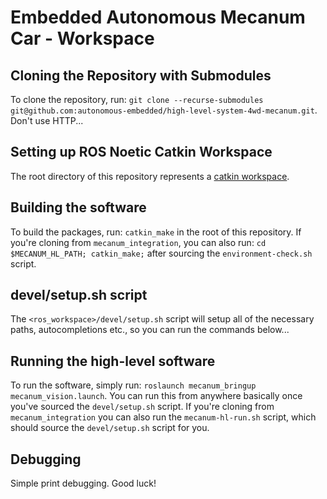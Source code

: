 # Embedded Autonomous Mecanum Car - Workspace

## Cloning the Repository with Submodules

To clone the repository, run: `git clone --recurse-submodules git@github.com:autonomous-embedded/high-level-system-4wd-mecanum.git`. Don't use HTTP...

## Setting up ROS Noetic Catkin Workspace

The root directory of this repository represents a [catkin workspace](http://wiki.ros.org/catkin/workspaces).

## Building the software

To build the packages, run: `catkin_make` in the root of this repository. If you're cloning from `mecanum_integration`, you can also run: `cd $MECANUM_HL_PATH; catkin_make;` after sourcing the `environment-check.sh` script.

## devel/setup.sh script

The `<ros_workspace>/devel/setup.sh` script will setup all of the necessary paths, autocompletions etc., so you can run the commands below...

## Running the high-level software

To run the software, simply run: `roslaunch mecanum_bringup mecanum_vision.launch`. You can run this from anywhere basically once you've sourced the `devel/setup.sh` script. If you're cloning from `mecanum_integration` you can also run the `mecanum-hl-run.sh` script, which should source the `devel/setup.sh` script for you.

## Debugging

Simple print debugging. Good luck!

